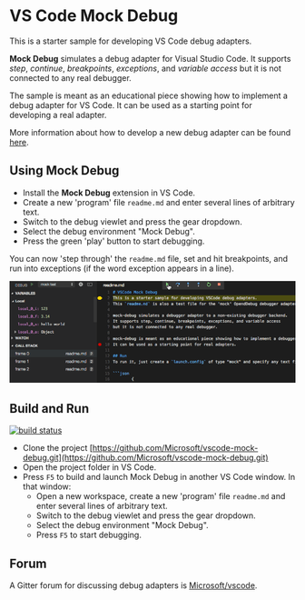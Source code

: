 # VS Code Mock Debug

This is a starter sample for developing VS Code debug adapters.

**Mock Debug** simulates a debug adapter for Visual Studio Code.
It supports *step*, *continue*, *breakpoints*, *exceptions*, and
*variable access* but it is not connected to any real debugger.

The sample is meant as an educational piece showing how to implement a debug
adapter for VS Code. It can be used as a starting point for developing a real adapter.

More information about how to develop a new debug adapter can be found
[here](https://github.com/Microsoft/vscode-extensionbuilders/blob/master/docs/extensions/example-debuggers.md).

## Using Mock Debug

* Install the **Mock Debug** extension in VS Code.
* Create a new 'program' file `readme.md` and enter several lines of arbitrary text.
* Switch to the debug viewlet and press the gear dropdown.
* Select the debug environment "Mock Debug".
* Press the green 'play' button to start debugging.

You can now 'step through' the `readme.md` file, set and hit breakpoints, and run into exceptions (if the word exception appears in a line).

![Mock Debug](images/mock-debug.gif)

## Build and Run

[![build status](https://travis-ci.org/Microsoft/vscode-mock-debug.svg?branch=master)](https://travis-ci.org/Microsoft/vscode-mock-debug)

* Clone the project [https://github.com/Microsoft/vscode-mock-debug.git](https://github.com/Microsoft/vscode-mock-debug.git)
* Open the project folder in VS Code.
* Press `F5` to build and launch Mock Debug in another VS Code window. In that window:
  * Open a new workspace, create a new 'program' file `readme.md` and enter several lines of arbitrary text.
  * Switch to the debug viewlet and press the gear dropdown.
  * Select the debug environment "Mock Debug".
  * Press `F5` to start debugging.

## Forum

A Gitter forum for discussing debug adapters is [Microsoft/vscode](https://gitter.im/Microsoft/vscode).
